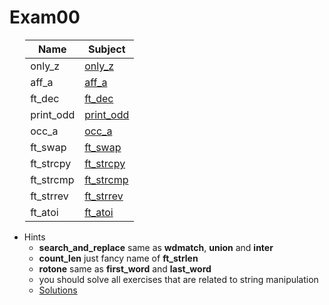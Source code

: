 # Exam00

<div style="margin-left: auto;
            margin-right: auto;
            width: 90%">

| Name | Subject |
| --- | --- |
| only_z    | [only_z](./Subjects/only_z.subject.txt)    |
| aff_a     | [aff_a](./Subjects/aff_a.subject.txt)     |
| ft_dec    | [ft_dec](./Subjects/ft_dec.subject.txt)    |
| print_odd | [print_odd](./Subjects/print_odd.subject.txt) |
| occ_a     | [occ_a](./Subjects/occ_a.subject.txt)     |
| ft_swap   | [ft_swap](./Subjects/ft_swap.subject.txt)   |
| ft_strcpy | [ft_strcpy](./Subjects/ft_strcpy.subject.txt) |
| ft_strcmp | [ft_strcmp](./Subjects/ft_strcmp.subject.txt) |
| ft_strrev | [ft_strrev](./Subjects/ft_strrev.subject.txt) |
| ft_atoi   | [ft_atoi](./Subjects/ft_atoi.subject.txt)   |

</div>

- Hints
    - **search_and_replace** same as **wdmatch**, **union** and **inter**
    - **count_len** just fancy name of **ft_strlen**
    - **rotone** same as **first_word** and **last_word**
    - you should solve all exercises that are related to string manipulation
    - [Solutions](http://nigal.freeshell.org/42/exam-solutions/)

